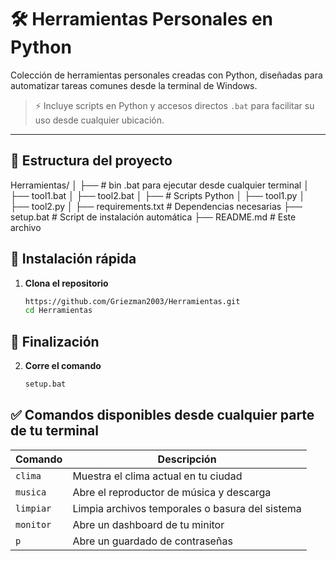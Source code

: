 # 🛠️ Herramientas Personales en Python

Colección de herramientas personales creadas con Python, diseñadas para automatizar tareas comunes desde la terminal de Windows. 

> ⚡ Incluye scripts en Python y accesos directos `.bat` para facilitar su uso desde cualquier ubicación.

---

## 📁 Estructura del proyecto

Herramientas/
│
├── # bin .bat para ejecutar desde cualquier terminal
│ ├── tool1.bat
│ ├── tool2.bat
│
├── # Scripts Python 
│ ├── tool1.py
│ ├── tool2.py
│
├── requirements.txt # Dependencias necesarias
├── setup.bat # Script de instalación automática
├── README.md # Este archivo

## 🚀 Instalación rápida

1. **Clona el repositorio**
   ```bash
   https://github.com/Griezman2003/Herramientas.git
   cd Herramientas


## 🚀 Finalización

2. **Corre el comando**
   ```bash
   setup.bat


## ✅ Comandos disponibles desde cualquier parte de tu terminal

| Comando   | Descripción                                |
|-----------|--------------------------------------------|
| `clima`   | Muestra el clima actual en tu ciudad       |
| `musica`  | Abre el reproductor de música y descarga              |
| `limpiar` | Limpia archivos temporales o basura del sistema |
| `monitor` | Abre un dashboard de tu minitor              |
| `p`  | Abre un guardado de contraseñas               |
